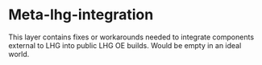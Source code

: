 Meta-lhg-integration
================================

This layer contains fixes or workarounds needed to integrate components 
external to LHG into public LHG OE builds. Would be empty in an ideal world.

